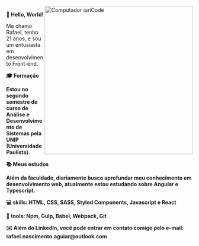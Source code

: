 <img src="https://raw.githubusercontent.com/MicaelliMedeiros/micaellimedeiros/master/image/computer-illustration.png" min-width="400px" max-width="400px" width="400px" align="right" alt="Computador iuriCode">

<p align="left"> <strong>👋 Hello, World! </strong>




<p align="left"> Me chamo Rafael, tenho 21 anos, e sou um entusiasta em desenvolvimento Front-end.</p>

<p align="left"> <strong>🎓 Formação 

Estou no segundo semestre do curso de Análise e Desenvolvimento de Sistemas pela UNIP (Universidade Paulista). 
</p>

<p align="left"> <strong>📚 Meus estudos </strong>

Além da faculdade, diariamente busco aprofundar meu conhecimento em desenvolvimento web, atualmente estou estudando sobre  Angular e Typescript.
</p>

<p align="left">
  💻 skills: <strong>HTML, CSS, SASS, Styled Components, Javascript e React</strong>
</p>

<p align="left">
    🔨 tools: <strong>Npm, Gulp, Babel, Webpack, Git</strong>
</p>

<p align="left"> ✉️ Além do LinkedIn, você pode entrar em contato comigo pelo e-mail: rafael.nascimento.aguiar@outlook.com </p>


